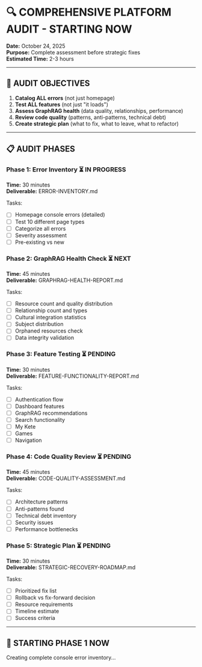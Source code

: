 # 🔍 COMPREHENSIVE PLATFORM AUDIT - STARTING NOW

**Date:** October 24, 2025  
**Purpose:** Complete assessment before strategic fixes  
**Estimated Time:** 2-3 hours  

---

## 🎯 **AUDIT OBJECTIVES**

1. **Catalog ALL errors** (not just homepage)
2. **Test ALL features** (not just "it loads")
3. **Assess GraphRAG health** (data quality, relationships, performance)
4. **Review code quality** (patterns, anti-patterns, technical debt)
5. **Create strategic plan** (what to fix, what to leave, what to refactor)

---

## 📋 **AUDIT PHASES**

### **Phase 1: Error Inventory** ⏳ IN PROGRESS
**Time:** 30 minutes  
**Deliverable:** ERROR-INVENTORY.md

Tasks:
- [ ] Homepage console errors (detailed)
- [ ] Test 10 different page types
- [ ] Categorize all errors
- [ ] Severity assessment
- [ ] Pre-existing vs new

### **Phase 2: GraphRAG Health Check** ⏳ NEXT
**Time:** 45 minutes  
**Deliverable:** GRAPHRAG-HEALTH-REPORT.md

Tasks:
- [ ] Resource count and quality distribution
- [ ] Relationship count and types
- [ ] Cultural integration statistics
- [ ] Subject distribution
- [ ] Orphaned resources check
- [ ] Data integrity validation

### **Phase 3: Feature Testing** ⏳ PENDING
**Time:** 30 minutes  
**Deliverable:** FEATURE-FUNCTIONALITY-REPORT.md

Tasks:
- [ ] Authentication flow
- [ ] Dashboard features
- [ ] GraphRAG recommendations
- [ ] Search functionality
- [ ] My Kete
- [ ] Games
- [ ] Navigation

### **Phase 4: Code Quality Review** ⏳ PENDING
**Time:** 45 minutes  
**Deliverable:** CODE-QUALITY-ASSESSMENT.md

Tasks:
- [ ] Architecture patterns
- [ ] Anti-patterns found
- [ ] Technical debt inventory
- [ ] Security issues
- [ ] Performance bottlenecks

### **Phase 5: Strategic Plan** ⏳ PENDING
**Time:** 30 minutes  
**Deliverable:** STRATEGIC-RECOVERY-ROADMAP.md

Tasks:
- [ ] Prioritized fix list
- [ ] Rollback vs fix-forward decision
- [ ] Resource requirements
- [ ] Timeline estimate
- [ ] Success criteria

---

## 🚀 **STARTING PHASE 1 NOW**

Creating complete console error inventory...

